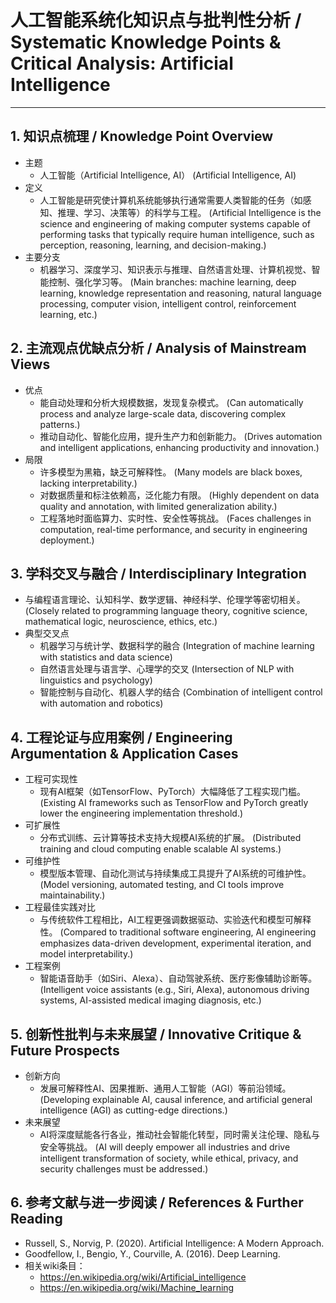 # 人工智能系统化知识点与批判性分析 / Systematic Knowledge Points & Critical Analysis: Artificial Intelligence

---

## 1. 知识点梳理 / Knowledge Point Overview

- 主题
    - 人工智能（Artificial Intelligence, AI）
      (Artificial Intelligence, AI)
- 定义
    - 人工智能是研究使计算机系统能够执行通常需要人类智能的任务（如感知、推理、学习、决策等）的科学与工程。
      (Artificial Intelligence is the science and engineering of making computer systems capable of performing tasks that typically require human intelligence, such as perception, reasoning, learning, and decision-making.)
- 主要分支
    - 机器学习、深度学习、知识表示与推理、自然语言处理、计算机视觉、智能控制、强化学习等。
      (Main branches: machine learning, deep learning, knowledge representation and reasoning, natural language processing, computer vision, intelligent control, reinforcement learning, etc.)

## 2. 主流观点优缺点分析 / Analysis of Mainstream Views

- 优点
    - 能自动处理和分析大规模数据，发现复杂模式。
      (Can automatically process and analyze large-scale data, discovering complex patterns.)
    - 推动自动化、智能化应用，提升生产力和创新能力。
      (Drives automation and intelligent applications, enhancing productivity and innovation.)
- 局限
    - 许多模型为黑箱，缺乏可解释性。
      (Many models are black boxes, lacking interpretability.)
    - 对数据质量和标注依赖高，泛化能力有限。
      (Highly dependent on data quality and annotation, with limited generalization ability.)
    - 工程落地时面临算力、实时性、安全性等挑战。
      (Faces challenges in computation, real-time performance, and security in engineering deployment.)

## 3. 学科交叉与融合 / Interdisciplinary Integration

- 与编程语言理论、认知科学、数学逻辑、神经科学、伦理学等密切相关。
  (Closely related to programming language theory, cognitive science, mathematical logic, neuroscience, ethics, etc.)
- 典型交叉点
    - 机器学习与统计学、数据科学的融合
      (Integration of machine learning with statistics and data science)
    - 自然语言处理与语言学、心理学的交叉
      (Intersection of NLP with linguistics and psychology)
    - 智能控制与自动化、机器人学的结合
      (Combination of intelligent control with automation and robotics)

## 4. 工程论证与应用案例 / Engineering Argumentation & Application Cases

- 工程可实现性
    - 现有AI框架（如TensorFlow、PyTorch）大幅降低了工程实现门槛。
      (Existing AI frameworks such as TensorFlow and PyTorch greatly lower the engineering implementation threshold.)
- 可扩展性
    - 分布式训练、云计算等技术支持大规模AI系统的扩展。
      (Distributed training and cloud computing enable scalable AI systems.)
- 可维护性
    - 模型版本管理、自动化测试与持续集成工具提升了AI系统的可维护性。
      (Model versioning, automated testing, and CI tools improve maintainability.)
- 工程最佳实践对比
    - 与传统软件工程相比，AI工程更强调数据驱动、实验迭代和模型可解释性。
      (Compared to traditional software engineering, AI engineering emphasizes data-driven development, experimental iteration, and model interpretability.)
- 工程案例
    - 智能语音助手（如Siri、Alexa）、自动驾驶系统、医疗影像辅助诊断等。
      (Intelligent voice assistants (e.g., Siri, Alexa), autonomous driving systems, AI-assisted medical imaging diagnosis, etc.)

## 5. 创新性批判与未来展望 / Innovative Critique & Future Prospects

- 创新方向
    - 发展可解释性AI、因果推断、通用人工智能（AGI）等前沿领域。
      (Developing explainable AI, causal inference, and artificial general intelligence (AGI) as cutting-edge directions.)
- 未来展望
    - AI将深度赋能各行各业，推动社会智能化转型，同时需关注伦理、隐私与安全等挑战。
      (AI will deeply empower all industries and drive intelligent transformation of society, while ethical, privacy, and security challenges must be addressed.)

## 6. 参考文献与进一步阅读 / References & Further Reading

- Russell, S., Norvig, P. (2020). Artificial Intelligence: A Modern Approach.
- Goodfellow, I., Bengio, Y., Courville, A. (2016). Deep Learning.
- 相关wiki条目：
  - <https://en.wikipedia.org/wiki/Artificial_intelligence>
  - <https://en.wikipedia.org/wiki/Machine_learning> 